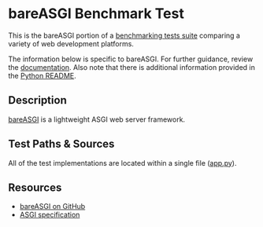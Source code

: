 # bareASGI Benchmark Test

This is the bareASGI portion of a [benchmarking tests suite](../../)
comparing a variety of web development platforms.

The information below is specific to bareASGI. For further guidance,
review the [documentation](https://github.com/khulnasoft/BenchWeb/wiki).
Also note that there is additional information provided in
the [Python README](../).

## Description

[bareASGI](https://github.com/rob-blackbourn/bareASGI) is a lightweight ASGI web server framework.

## Test Paths & Sources

All of the test implementations are located within a single file ([app.py](app.py)).

## Resources

* [bareASGI on GitHub](https://github.com/rob-blackbourn/bareASGI)
* [ASGI specification](https://asgi.readthedocs.io/en/latest/)
